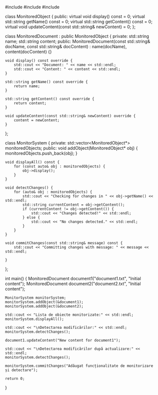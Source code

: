 #include <iostream>
#include <vector>
#include <string>

class MonitoredObject {
public:
    virtual void display() const = 0;
    virtual std::string getName() const = 0;
    virtual std::string getContent() const = 0;
    virtual void updateContent(const std::string& newContent) = 0;
};

class MonitoredDocument : public MonitoredObject {
private:
    std::string name;
    std::string content;
public:
    MonitoredDocument(const std::string& docName, const std::string& docContent) : name(docName), content(docContent) {}

    void display() const override {
        std::cout << "Document: " << name << std::endl;
        std::cout << "Content: " << content << std::endl;
    }

    std::string getName() const override {
        return name;
    }

    std::string getContent() const override {
        return content;
    }

    void updateContent(const std::string& newContent) override {
        content = newContent;
    }
};

class MonitorSystem {
private:
    std::vector<MonitoredObject*> monitoredObjects;
public:
    void addObject(MonitoredObject* obj) {
        monitoredObjects.push_back(obj);
    }

    void displayAll() const {
        for (const auto& obj : monitoredObjects) {
            obj->display();
        }
    }

    void detectChanges() {
        for (auto& obj : monitoredObjects) {
            std::cout << "Checking for changes in " << obj->getName() << std::endl;
            std::string currentContent = obj->getContent();
            if (currentContent != obj->getContent()) {
                std::cout << "Changes detected!" << std::endl;
            } else {
                std::cout << "No changes detected." << std::endl;
            }
        }
    }

    void commitChanges(const std::string& message) const {
        std::cout << "Committing changes with message: " << message << std::endl;

    }
};

int main() {
    MonitoredDocument document1("document1.txt", "Initial content");
    MonitoredDocument document2("document2.txt", "Initial content");

    MonitorSystem monitorSystem;
    monitorSystem.addObject(&document1);
    monitorSystem.addObject(&document2);

    std::cout << "Lista de obiecte monitorizate:" << std::endl;
    monitorSystem.displayAll();

    std::cout << "\nDetectarea modificărilor:" << std::endl;
    monitorSystem.detectChanges();

    document1.updateContent("New content for document1");

    std::cout << "\nDetectarea modificărilor după actualizare:" << std::endl;
    monitorSystem.detectChanges();

    monitorSystem.commitChanges("Adăugat funcționalitate de monitorizare și detectare");

    return 0;
}
